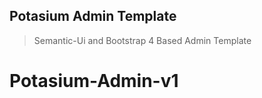 ## Potasium Admin Template

> Semantic-Ui and Bootstrap 4 Based Admin Template

# Potasium-Admin-v1
